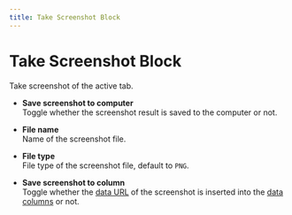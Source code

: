 ```yaml
---
title: Take Screenshot Block
---
```


# Take Screenshot Block

Take screenshot of the active tab.

- **Save screenshot to computer** <br>
	Toggle whether the screenshot result is saved to the computer or not.

- **File name** <br>
	Name of the screenshot file.

- **File type** <br>
	File type of the screenshot file, default to `PNG`.

- **Save screenshot to column** <br>
	Toggle whether the [data URL](https://developer.mozilla.org/en-US/docs/Web/HTTP/Basics_of_HTTP/Data_URIs) of the screenshot is inserted into the [data columns](/api-reference/data-columns.md) or not.